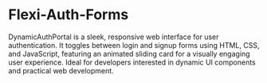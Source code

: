 # Flexi-Auth-Forms
DynamicAuthPortal is a sleek, responsive web interface for user authentication. It toggles between login and signup forms using HTML, CSS, and JavaScript, featuring an animated sliding card for a visually engaging user experience. Ideal for developers interested in dynamic UI components and practical web development.
